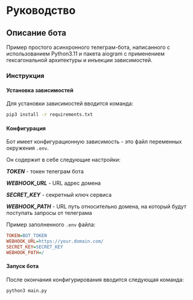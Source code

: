 # Руководство

## Описание бота

Пример простого асинхронного телеграм-бота, написанного с использованием Python3.11 и пакета aiogram с применением
гексагональной архитектуры и инъекции зависимостей.

### Инструкция

#### Установка зависимостей

Для установки зависимостей вводится команда:

```sh
pip3 install -r requirements.txt
```

#### Конфигурация

Бот имеет конфигурационную зависимость - это файл переменных окружения `.env`.

Он содержит в себе следующие настройки:

***TOKEN*** - токен телеграм бота

***WEBHOOK_URL*** - URL адрес домена

***SECRET_KEY*** - секретный ключ сервиса

***WEBHOOK_PATH*** - URL путь относительно домена, на который будут поступать запросы от телеграма

Пример заполненного `.env` файла:

```ini
TOKEN=BOT_TOKEN
WEBHOOK_URL=https://your.domain.com/
SECRET_KEY=SECRET_KEY
WEBHOOK_PATH=/
```

#### Запуск бота

После окончания конфигурирования вводится следующая команда:

```sh
python3 main.py
```
